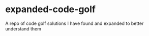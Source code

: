 # expanded-code-golf
A repo of code golf solutions I have found and expanded to better understand them
